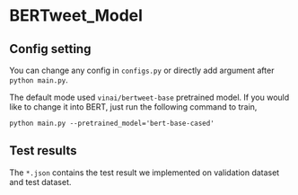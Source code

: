 # BERTweet_Model

## Config setting
You can change any config in `configs.py` or directly add argument after `python main.py`.

The default mode used `vinai/bertweet-base` pretrained model.
If you would like to change it into BERT, just run the following command to train,

``python main.py --pretrained_model='bert-base-cased'``

## Test results
The `*.json` contains the test result we implemented on validation dataset and test dataset.